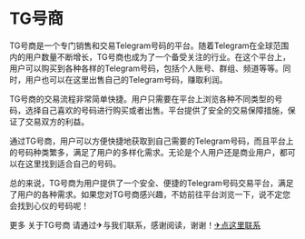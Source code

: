 # TG号商

TG号商是一个专门销售和交易Telegram号码的平台。随着Telegram在全球范围内的用户数量不断增长，TG号商也成为了一个备受关注的行业。在这个平台上，用户可以购买到各种各样的Telegram号码，包括个人账号、群组、频道等等。同时，用户也可以在这里出售自己的Telegram号码，赚取利润。

TG号商的交易流程非常简单快捷。用户只需要在平台上浏览各种不同类型的号码，选择自己喜欢的号码进行购买或者出售。平台提供了安全的交易保障措施，保证了交易双方的利益。

通过TG号商，用户可以方便快捷地获取到自己需要的Telegram号码，而且平台上的号码种类繁多，满足了用户的多样化需求。无论是个人用户还是商业用户，都可以在这里找到适合自己的号码。

总的来说，TG号商为用户提供了一个安全、便捷的Telegram号码交易平台，满足了用户的各种需求。如果您对TG号商感兴趣，不妨前往平台浏览一下，说不定您会找到心仪的号码呢！

更多 关于TG号商 请通过✈与我们联系，感谢阅读，谢谢！[✈点这里联系](https://b.k02.cc)